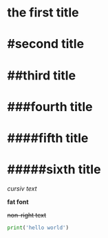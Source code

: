 # the first title 
# #second title 
# ##third title 
# ###fourth title 
# ####fifth title 
# #####sixth title


*cursiv text* 


**fat font** 


~~non-right text~~ 


```python 
print('hello world')
```
